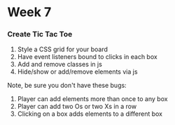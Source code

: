 # Week 7

### Create Tic Tac Toe

1. Style a CSS grid for your board 
2. Have event listeners bound to clicks in each box 
3. Add and remove classes in js
4. Hide/show or add/remove elements via js

Note, be sure you don't have these bugs: 

1. Player can add elements more than once to any box
2. Player can add two Os or two Xs in a row
3. Clicking on a box adds elements to a different box